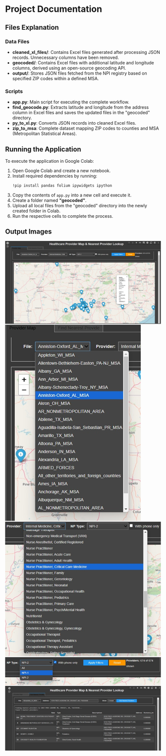 # Project Documentation

## Files Explanation

### Data Files
- **cleaned_xl_files/**: Contains Excel files generated after processing JSON records. Unnecessary columns have been removed.
- **geocoded/**: Contains Excel files with additional latitude and longitude columns, derived using an open-source geocoding API.
- **output/**: Stores JSON files fetched from the NPI registry based on specified ZIP codes within a defined MSA.

### Scripts
- **app.py**: Main script for executing the complete workflow.
- **find_geocode.py**: Extracts latitude and longitude from the address column in Excel files and saves the updated files in the "geocoded" directory.
- **py_to_xl.py**: Converts JSON records into cleaned Excel files.
- **zip_to_msa**: Complete dataset mapping ZIP codes to counties and MSA (Metropolitan Statistical Areas).

## Running the Application

To execute the application in Google Colab:

1. Open Google Colab and create a new notebook.
2. Install required dependencies by running:
   ```sh
   !pip install pandas folium ipywidgets ipython
   ```
3. Copy the contents of `app.py` into a new cell and execute it.
4. Create a folder named **"geocoded"**.
5. Upload all local files from the "geocoded" directory into the newly created folder in Colab.
6. Run the respective cells to complete the process.

## Output Images

![Plotting healthcare providers](https://github.com/DivyalakshmiK/Vivnovation_Divyalakshmi/blob/main/_output_images/output1.jpg)
![Dropdown for selecting respective MSA](https://github.com/DivyalakshmiK/Vivnovation_Divyalakshmi/blob/main/_output_images/output2.jpg)
![Filters for specializations](https://github.com/DivyalakshmiK/Vivnovation_Divyalakshmi/blob/main/_output_images/output3.jpg)
![NP, Phone number filters](https://github.com/DivyalakshmiK/Vivnovation_Divyalakshmi/blob/main/_output_images/output5.jpg)
![Nearest provider lookup](https://github.com/DivyalakshmiK/Vivnovation_Divyalakshmi/blob/main/_output_images/output6.jpg)


